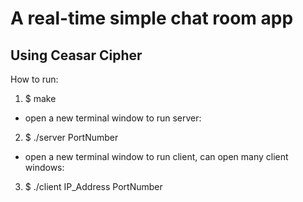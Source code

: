 # A real-time simple chat room app
## Using Ceasar Cipher
How to run:
1. $ make
- open a new terminal window to run server:
2. $ ./server PortNumber
- open a new terminal window to run client, can open many client windows:
3. $ ./client IP_Address PortNumber

